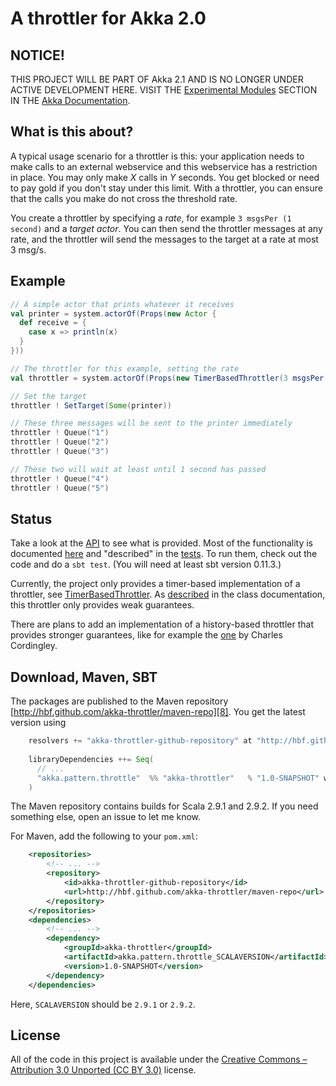 A throttler for Akka 2.0
========================

NOTICE!
-------

THIS PROJECT WILL BE PART OF Akka 2.1 AND IS NO LONGER UNDER ACTIVE DEVELOPMENT HERE. VISIT THE [Experimental Modules][9] SECTION IN THE [Akka Documentation][10].


What is this about?
--------------------

A typical usage scenario for a throttler is this: your application needs to make calls to an external webservice and this webservice has a restriction in place. You may only make _X_ calls in _Y_ seconds. You get blocked or need to pay gold if you don't stay under this limit. With a throttler, you can ensure that the calls you make do not cross the threshold rate.

You create a throttler by specifying a _rate_, for example `3 msgsPer (1 second)` and a _target actor_. You can then send the throttler messages at any rate, and the throttler will send the messages to the target at a rate at most 3 msg/s.

Example
-------

```scala
// A simple actor that prints whatever it receives
val printer = system.actorOf(Props(new Actor {
  def receive = {
    case x => println(x)
  }
}))

// The throttler for this example, setting the rate
val throttler = system.actorOf(Props(new TimerBasedThrottler(3 msgsPer (1 second))))

// Set the target
throttler ! SetTarget(Some(printer))

// These three messages will be sent to the printer immediately
throttler ! Queue("1")
throttler ! Queue("2")
throttler ! Queue("3")

// These two will wait at least until 1 second has passed
throttler ! Queue("4")
throttler ! Queue("5")

```

Status
------
Take a look at the [API][3] to see what is provided. Most of the functionality is documented [here][7] and "described" in the [tests][6]. To run them, check out the code and do a `sbt test`. (You will need at least sbt version 0.11.3.)

Currently, the project only provides a timer-based implementation of a throttler, see [TimerBasedThrottler][2]. As [described][2] in the class documentation, this throttler only provides weak guarantees.

There are plans to add an implementation of a history-based throttler that provides stronger guarantees, like for example the [one][4] by Charles Cordingley.

Download, Maven, SBT
--------------------
The packages are published to the Maven repository [http://hbf.github.com/akka-throttler/maven-repo][8]. You get the latest version using 

```scala
    resolvers += "akka-throttler-github-repository" at "http://hbf.github.com/akka-throttler/maven-repo"
    
    libraryDependencies ++= Seq(
      // ...
      "akka.pattern.throttle"  %% "akka-throttler"   % "1.0-SNAPSHOT" withSources
    )
```

The Maven repository contains builds for Scala 2.9.1 and 2.9.2. If you need something else, open an issue to let me know.

For Maven, add the following to your `pom.xml`:

```xml
	<repositories>
		<!-- ... -->
		<repository>
			<id>akka-throttler-github-repository</id>
			<url>http://hbf.github.com/akka-throttler/maven-repo</url>
		</repository>
	</repositories>
	<dependencies>
		<!-- ... -->
		<dependency>
			<groupId>akka-throttler</groupId>
			<artifactId>akka.pattern.throttle_SCALAVERSION</artifactId>
			<version>1.0-SNAPSHOT</version>
		</dependency>
	</dependencies>
```

Here, `SCALAVERSION` should be `2.9.1` or `2.9.2`.


License
-------
All of the code in this project is available under the [Creative Commons – Attribution 3.0 Unported (CC BY 3.0)][5] license.

  [1]: http://akka.io/
  [2]: http://hbf.github.com/akka-throttler/doc/api/#akka.pattern.throttle.TimerBasedThrottler
  [3]: http://hbf.github.com/akka-throttler/doc/api/
  [4]: http://www.cordinc.com/blog/2010/04/java-multichannel-asynchronous.html
  [5]: http://creativecommons.org/licenses/by/3.0/
  [6]: https://github.com/hbf/akka-throttler/blob/master/src/test/scala/akka/pattern/throttle/TimerBasedThrottlerSpec.scala
  [7]: http://hbf.github.com/akka-throttler/doc/api/#akka.pattern.throttle.Throttler
  [8]: http://hbf.github.com/akka-throttler/maven-repo
  [9]: http://doc.akka.io/docs/akka/snapshot/experimental/index.html
  [10]: http://akka.io/docs/